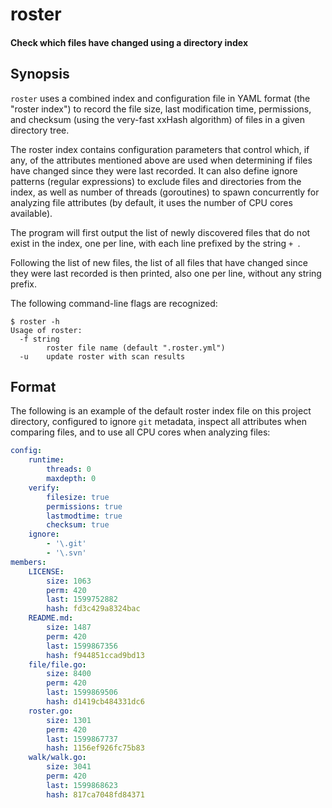 # roster
#### Check which files have changed using a directory index

## Synopsis

`roster` uses a combined index and configuration file in YAML format (the "roster index") to record the file size, last modification time, permissions, and checksum (using the very-fast xxHash algorithm) of files in a given directory tree. 

The roster index contains configuration parameters that control which, if any, of the attributes mentioned above are used when determining if files have changed since they were last recorded. It can also define ignore patterns (regular expressions) to exclude files and directories from the index, as well as number of threads (goroutines) to spawn concurrently for analyzing file attributes (by default, it uses the number of CPU cores available).

The program will first output the list of newly discovered files that do not exist in the index, one per line, with each line prefixed by the string `+ `.

Following the list of new files, the list of all files that have changed since they were last recorded is then printed, also one per line, without any string prefix.

The following command-line flags are recognized:

```
$ roster -h
Usage of roster:
  -f string
    	roster file name (default ".roster.yml")
  -u	update roster with scan results
```

## Format

The following is an example of the default roster index file on this project directory, configured to ignore `git` metadata, inspect all attributes when comparing files, and to use all CPU cores when analyzing files:

```yaml
config:
    runtime:
        threads: 0
        maxdepth: 0
    verify:
        filesize: true
        permissions: true
        lastmodtime: true
        checksum: true
    ignore:
        - '\.git'
        - '\.svn'
members:
    LICENSE:
        size: 1063
        perm: 420
        last: 1599752882
        hash: fd3c429a8324bac
    README.md:
        size: 1487
        perm: 420
        last: 1599867356
        hash: f944851ccad9bd13
    file/file.go:
        size: 8400
        perm: 420
        last: 1599869506
        hash: d1419cb484331dc6
    roster.go:
        size: 1301
        perm: 420
        last: 1599867737
        hash: 1156ef926fc75b83
    walk/walk.go:
        size: 3041
        perm: 420
        last: 1599868623
        hash: 817ca7048fd84371
```

